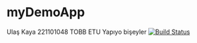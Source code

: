 # myDemoApp
Ulaş Kaya 221101048 TOBB ETU
Yapıyo bişeyler
[![Build Status](https://app.travis-ci.com/AyakSalu/myDemoApp.svg?branch=main)](https://app.travis-ci.com/AyakSalu/myDemoApp)